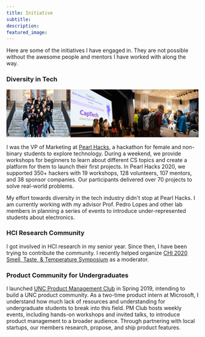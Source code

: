 ```yaml
---
title: Initiative
subtitle: 
description: 
featured_image: 
---
```


<!-- ### Underrepresented group in tech -->

Here are some of the initiatives I have engaged in. They are not possible without the awesome people and mentors I have worked with along the way. 

### Diversity in Tech 

![](/images/pearl-hacks.png)

I was the VP of Marketing at [Pearl Hacks](https://pearlhacks.com), a hackathon for female and non-binary students to explore technology. During a weekend, we provide workshops for beginners to learn about different CS topics and create a platform for them to launch their first projects. In Pearl Hacks 2020, we supported 350+ hackers with 19 workshops, 128 volunteers, 107 mentors, and 38 sponsor companies. Our participants delivered over 70 projects to solve real-world problems.

My effort towards diversity in the tech industry didn't stop at Pearl Hacks. I am currently working with my advisor Prof. Pedro Lopes and other lab members in planning a series of events to introduce under-represented students about electronics. 


### HCI Research Community
I got involved in HCI research in my senior year. Since then, I have been trying to contribute the community. I recently helped organize [CHI 2020 Smell, Taste, & Temperature Symposium](http://stt20.plopes.org) as a moderator. 


### Product Community for Undergraduates

I launched [UNC Product Management Club](https://uncpmclub.com/) in Spring 2019, intending to build a UNC product community. As a two-time product intern at Microsoft, I understand how much lack of resources and understanding for undergraduate students to break into this field. PM Club hosts weekly events, including hands-on workshops and invited talks, to introduce product management to a broader audience. Through partnering with local startups, our members research, propose, and ship product features.


